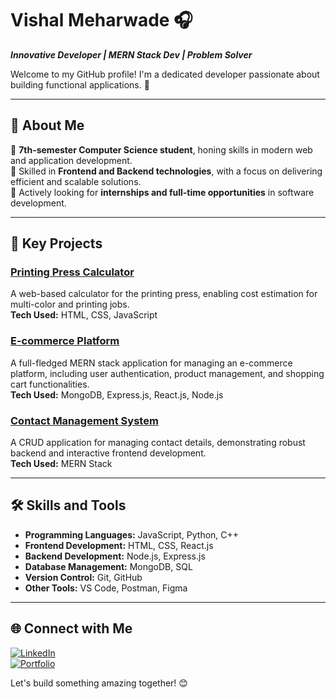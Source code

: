 # Vishal Meharwade 🎧

**_Innovative Developer | MERN Stack Dev | Problem Solver_**

Welcome to my GitHub profile! I'm a dedicated developer passionate about building functional applications. 🚀

---

## 📌 **About Me**

🔹 **7th-semester Computer Science student**, honing skills in modern web and application development.  
🔹 Skilled in **Frontend and Backend technologies**, with a focus on delivering efficient and scalable solutions.  
🔹 Actively looking for **internships and full-time opportunities** in software development.

---

## 🌟 **Key Projects**

### [**Printing Press Calculator**](https://github.com/Vishal-Meharwade/Printing-Press-calculator)
A web-based calculator for the printing press, enabling cost estimation for multi-color and printing jobs.  
**Tech Used:** HTML, CSS, JavaScript

### [**E-commerce Platform**](https://github.com/Vishal-Meharwade/Ecommerce-)
A full-fledged MERN stack application for managing an e-commerce platform, including user authentication, product management, and shopping cart functionalities.  
**Tech Used:** MongoDB, Express.js, React.js, Node.js

### [**Contact Management System**](https://github.com/Vishal-Meharwade/contact-management-system)
A CRUD application for managing contact details, demonstrating robust backend and interactive frontend development.  
**Tech Used:** MERN Stack

---

## 🛠 **Skills and Tools**

- **Programming Languages:** JavaScript, Python, C++  
- **Frontend Development:** HTML, CSS, React.js  
- **Backend Development:** Node.js, Express.js  
- **Database Management:** MongoDB, SQL  
- **Version Control:** Git, GitHub  
- **Other Tools:** VS Code, Postman, Figma

---




## 🌐 **Connect with Me**

[![LinkedIn](https://img.shields.io/badge/-LinkedIn-blue?style=for-the-badge&logo=LinkedIn)](https://www.linkedin.com/in/vishal-meharwade)  
[![Portfolio](https://img.shields.io/badge/-Portfolio-black?style=for-the-badge&logo=github)](https://github.com/Vishal-Meharwade)

Let's build something amazing together! 😊
